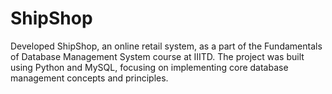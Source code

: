 # ShipShop
Developed ShipShop, an online retail system, as a part of the Fundamentals of Database Management System course at IIITD. The project was built using Python and MySQL, focusing on implementing core database management concepts and principles.
